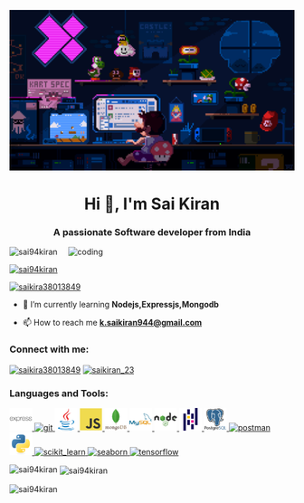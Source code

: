 ![logo](https://github.com/Sai94Kiran/Sai94Kiran/blob/main/GITHUB%20BANNER.gif)
<h1 align="center">Hi 👋, I'm Sai Kiran</h1>
<h3 align="center">A passionate Software developer from India</h3>
<img align="right" alt="coding" width="400" src="https://media4.giphy.com/media/uB86ZyWQsnFSGYe2sA/giphy.webp?cid=ecf05e47j85wgvfh3ex1ysldxuu94dv8hd5q5at2a1icgrad&ep=v1_gifs_search&rid=giphy.webp&ct=g">

<p align="left"> <img src="https://komarev.com/ghpvc/?username=sai94kiran&label=Profile%20views&color=0e75b6&style=flat" alt="sai94kiran" /> </p>

<p align="left"> <a href="https://github.com/ryo-ma/github-profile-trophy"><img src="https://github-profile-trophy.vercel.app/?username=sai94kiran" alt="sai94kiran" /></a> </p>

<p align="left"> <a href="https://twitter.com/saikira38013849" target="blank"><img src="https://img.shields.io/twitter/follow/saikira38013849?logo=twitter&style=for-the-badge" alt="saikira38013849" /></a> </p>

- 🌱 I’m currently learning **Nodejs,Expressjs,Mongodb**

- 📫 How to reach me **k.saikiran944@gmail.com**

<h3 align="left">Connect with me:</h3>
<p align="left">
<a href="https://twitter.com/saikira38013849" target="blank"><img align="center" src="https://raw.githubusercontent.com/rahuldkjain/github-profile-readme-generator/master/src/images/icons/Social/twitter.svg" alt="saikira38013849" height="30" width="40" /></a>
<a href="https://www.leetcode.com/saikiran_23" target="blank"><img align="center" src="https://raw.githubusercontent.com/rahuldkjain/github-profile-readme-generator/master/src/images/icons/Social/leet-code.svg" alt="saikiran_23" height="30" width="40" /></a>
</p>

<h3 align="left">Languages and Tools:</h3>
<p align="left"> <a href="https://expressjs.com" target="_blank" rel="noreferrer"> <img src="https://raw.githubusercontent.com/devicons/devicon/master/icons/express/express-original-wordmark.svg" alt="express" width="40" height="40"/> </a> <a href="https://git-scm.com/" target="_blank" rel="noreferrer"> <img src="https://www.vectorlogo.zone/logos/git-scm/git-scm-icon.svg" alt="git" width="40" height="40"/> </a> <a href="https://www.java.com" target="_blank" rel="noreferrer"> <img src="https://raw.githubusercontent.com/devicons/devicon/master/icons/java/java-original.svg" alt="java" width="40" height="40"/> </a> <a href="https://developer.mozilla.org/en-US/docs/Web/JavaScript" target="_blank" rel="noreferrer"> <img src="https://raw.githubusercontent.com/devicons/devicon/master/icons/javascript/javascript-original.svg" alt="javascript" width="40" height="40"/> </a> <a href="https://www.mongodb.com/" target="_blank" rel="noreferrer"> <img src="https://raw.githubusercontent.com/devicons/devicon/master/icons/mongodb/mongodb-original-wordmark.svg" alt="mongodb" width="40" height="40"/> </a> <a href="https://www.mysql.com/" target="_blank" rel="noreferrer"> <img src="https://raw.githubusercontent.com/devicons/devicon/master/icons/mysql/mysql-original-wordmark.svg" alt="mysql" width="40" height="40"/> </a> <a href="https://nodejs.org" target="_blank" rel="noreferrer"> <img src="https://raw.githubusercontent.com/devicons/devicon/master/icons/nodejs/nodejs-original-wordmark.svg" alt="nodejs" width="40" height="40"/> </a> <a href="https://pandas.pydata.org/" target="_blank" rel="noreferrer"> <img src="https://raw.githubusercontent.com/devicons/devicon/2ae2a900d2f041da66e950e4d48052658d850630/icons/pandas/pandas-original.svg" alt="pandas" width="40" height="40"/> </a> <a href="https://www.postgresql.org" target="_blank" rel="noreferrer"> <img src="https://raw.githubusercontent.com/devicons/devicon/master/icons/postgresql/postgresql-original-wordmark.svg" alt="postgresql" width="40" height="40"/> </a> <a href="https://postman.com" target="_blank" rel="noreferrer"> <img src="https://www.vectorlogo.zone/logos/getpostman/getpostman-icon.svg" alt="postman" width="40" height="40"/> </a> <a href="https://www.python.org" target="_blank" rel="noreferrer"> <img src="https://raw.githubusercontent.com/devicons/devicon/master/icons/python/python-original.svg" alt="python" width="40" height="40"/> </a> <a href="https://scikit-learn.org/" target="_blank" rel="noreferrer"> <img src="https://upload.wikimedia.org/wikipedia/commons/0/05/Scikit_learn_logo_small.svg" alt="scikit_learn" width="40" height="40"/> </a> <a href="https://seaborn.pydata.org/" target="_blank" rel="noreferrer"> <img src="https://seaborn.pydata.org/_images/logo-mark-lightbg.svg" alt="seaborn" width="40" height="40"/> </a> <a href="https://www.tensorflow.org" target="_blank" rel="noreferrer"> <img src="https://www.vectorlogo.zone/logos/tensorflow/tensorflow-icon.svg" alt="tensorflow" width="40" height="40"/> </a> </p>

<p><img align="left" src="https://github-readme-stats.vercel.app/api/top-langs?username=sai94kiran&show_icons=true&locale=en&layout=compact" alt="sai94kiran" /></p>

<p>&nbsp;<img align="center" src="https://github-readme-stats.vercel.app/api?username=sai94kiran&show_icons=true&locale=en" alt="sai94kiran" /></p>

<p><img align="center" src="https://github-readme-streak-stats.herokuapp.com/?user=sai94kiran&" alt="sai94kiran" /></p>
